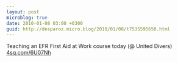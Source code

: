 ```yaml
---
layout: post
microblog: true
date: 2010-01-08 03:00 +0300
guid: http://desparoz.micro.blog/2010/01/08/t7535595658.html
---
```

Teaching an EFR First Aid at Work course today (@ United Divers) [4sq.com/6U07Nh](http://4sq.com/6U07Nh)

